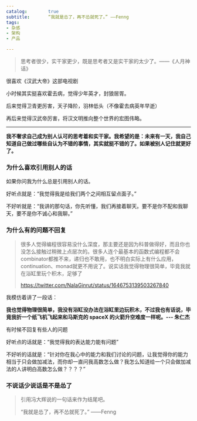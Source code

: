 ```yaml
---
catalog:		true
subtitle:		“我就是怂了，再不怂就死了。” ——Fenng
tags:
- 杂感
- 架构
- 产品

---
```




> 思考者很少，实干家更少，既是思考者又是实干家的太少了。——《人月神话》



很喜欢《汉武大帝》这部电视剧

小时候其实挺喜欢霍去病，觉得少年英才，封狼居胥。

后来觉得卫青更厉害，天子降阶，羽林低头（不像霍去病英年早逝）

再后来觉得汉武帝厉害，将汉文明推向整个世界的宏图伟略。

---



**我不奢求自己成为别人认可的思考着和实干家。我希望的是：未来有一天，我自己知道自己做过哪些自认为不错的事情，其实就挺不错的了。如果被别人记住就更好了。**  



### 为什么喜欢引用别人的话

如果你问我为什么总是引用别人的话。

好听点就是：“我觉得我是给我们两个之间相互留点面子。”

不好听就是：“我讲的那句话，你先听懂，我们再接着聊天。要不是你不配和我聊天，要不是你不诚心和我聊。”

### 为什么有的问题不回复

> 很多人觉得编程很容易没什么深度，那主要还是因为科普做得好，而且你也没怎么接触过稍微上点层次的。很多人连个最基本的函数式编程都不会combinator都推不来，递归也不敢用，也不明白实际上有什么应用，continuation、monad就更不用说了。说实话我觉得物理很简单，毕竟我就在浴缸里玩个积木，足够了
>
> https://twitter.com/NalaGinrut/status/1646753139503267840

我模仿着讲了一段话：

**我也觉得物理很简单，我没有浴缸没办法在浴缸里边玩积木，不过我也有话说，毕竟我折一个纸飞机飞起来和马斯克的 spaceX 的火箭升空难度一样呢。--- 朱仁杰**

有时候不回复有些人的问题

好听点的话就是：“我觉得我的表达能力能有问题”

不好听的话就是：“针对你在我心中的能力和我们讨论的问题，让我觉得你的能力相当于只会做加减法，而你却一直问我高数怎么做？我怎么知道给一个只会做加减法的人讲明白高数怎么做？？？？”



### 不说话少说话是不是怂了

> 引用冯大辉说的一句话来作为结尾吧。
>
> “我就是怂了，再不怂就死了。” ——Fenng
